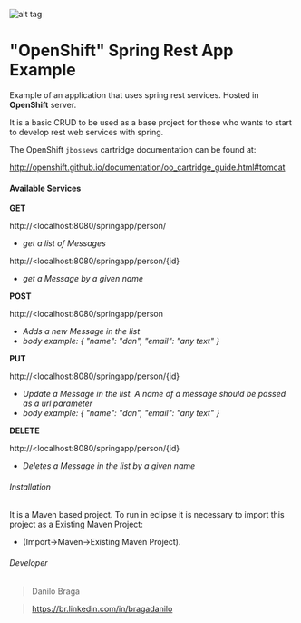 ![alt tag](https://mirror.openshift.com/pub/openshift/logo/openshift_logo_wide_blk250.png)

# "OpenShift" Spring Rest App Example


Example of an application that uses spring rest services. 
Hosted in **OpenShift** server.  

It is a basic CRUD to be used as a base project for those who wants to start to develop rest web services with spring.

The OpenShift `jbossews` cartridge documentation can be found at:

http://openshift.github.io/documentation/oo_cartridge_guide.html#tomcat




#### Available Services

**GET**
	
http://<localhost:8080/springapp/person/
- *get a list of Messages*

http://<localhost:8080/springapp/person/{id}
- *get a Message by a given name*
	
**POST**

http://<localhost:8080/springapp/person
- *Adds a new Message in the list*
- *body example: { "name": "dan", "email": "any text" }*
	
**PUT**

http://<localhost:8080/springapp/person/{id}
- *Update a Message in the list. A name of a message should be passed as a url parameter*
- *body example: { "name": "dan", "email": "any text" }*

**DELETE** 

http://<localhost:8080/springapp/person/{id}
- *Deletes a Message in the list by a given name* 


 
###### Installation 
It is a Maven based project. To run in eclipse it is necessary to import this project as a Existing Maven Project:
- (Import->Maven->Existing Maven Project).
 
 
###### Developer
> Danilo Braga

> https://br.linkedin.com/in/bragadanilo


